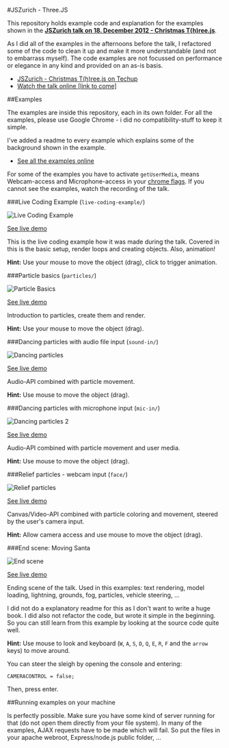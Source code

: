 #JSZurich - Three.JS

This repository holds example code and explanation for the examples shown in the **[JSZurich talk on 18. December 2012 - Christmas T(h)ree.js](http://techup.ch/911/jszurich-christmas-t-h-ree-js)**.

As I did all of the examples in the afternoons before the talk, I refactored some of the code to clean it up and make it more understandable (and not to embarrass myself). The code examples are not focussed on performance or elegance in any kind and provided on an as-is basis.

 * [JSZurich - Christmas T(h)ree.js on Techup](http://techup.ch/911/jszurich-christmas-t-h-ree-js)
 * [Watch the talk online [link to come]](http://google.com)

##Examples

The examples are inside this repository, each in its own folder. For all the examples, please use Google Chrome - i did no compatibility-stuff to keep it simple.

I've added a readme to every example which explains some of the background shown in the example.

 * [See all the examples online](http://streunerlein.github.com/jsz-threejs/)

For some of the examples you have to activate `getUserMedia`, means Webcam-access and Microphone-access in your [chrome flags](about://flags). If you cannot see the examples, watch the recording of the talk.


###Live Coding Example (`live-coding-example/`)

![Live Coding Example](http://streunerlein.github.com/jsz-threejs/examples/live-coding-example/preview.jpg)

[See live demo](http://streunerlein.github.com/jsz-threejs/examples/live-coding-example/test.html)

This is the live coding example how it was made during the talk. Covered in this is the basic setup, render loops and creating objects. Also, animation!

**Hint:** Use your mouse to move the object (drag), click to trigger animation.

###Particle basics (`particles/`)

![Particle Basics](http://streunerlein.github.com/jsz-threejs/examples/particles/preview.jpg)

[See live demo](http://streunerlein.github.com/jsz-threejs/examples/particles/index.html)

Introduction to particles, create them and render.

**Hint:** Use your mouse to move the object (drag).

###Dancing particles with audio file input (`sound-in/`)

![Dancing particles](http://streunerlein.github.com/jsz-threejs/examples/sound-in/preview.jpg)

[See live demo](http://streunerlein.github.com/jsz-threejs/examples/sound-in/index.html)

Audio-API combined with particle movement.

**Hint:** Use mouse to move the object (drag).

###Dancing particles with microphone input (`mic-in/`)

![Dancing particles 2](http://streunerlein.github.com/jsz-threejs/examples/sound-in/preview.jpg)

[See live demo](http://streunerlein.github.com/jsz-threejs/examples/mic-in/index.html)

Audio-API combined with particle movement and user media.

**Hint:** Use mouse to move the object (drag).

###Relief particles - webcam input (`face/`)

![Relief particles](http://streunerlein.github.com/jsz-threejs/examples/face/preview.jpg)

[See live demo](http://streunerlein.github.com/jsz-threejs/examples/face/index.html)

Canvas/Video-API combined with particle coloring and movement, steered by the user's camera input.

**Hint:** Allow camera access and use mouse to move the object (drag).

###End scene: Moving Santa

![End scene](http://streunerlein.github.com/jsz-threejs/examples/end/preview.jpg)

[See live demo](http://streunerlein.github.com/jsz-threejs/examples/end/index.html)

Ending scene of the talk. Used in this examples: text rendering, model loading, lightning, grounds, fog, particles, vehicle steering, ... 

I did not do a explanatory readme for this as I don't want to write a huge book. I did also not refactor the code, but wrote it simple in the beginning. So you can still learn from this example by looking at the source code quite well.

**Hint:** Use mouse to look and keyboard (`W`, `A`, `S`, `D`, `Q`, `E`, `R`, `F` and the `arrow` keys) to move around.

You can steer the sleigh by opening the console and entering:

```CAMERACONTROL = false;```

Then, press enter.

##Running examples on your machine

Is perfectly possible. Make sure you have some kind of server running for that (do not open them directly from your file system). In many of the examples, AJAX requests have to be made which will fail. So put the files in your apache webroot, Express/node.js public folder, ...